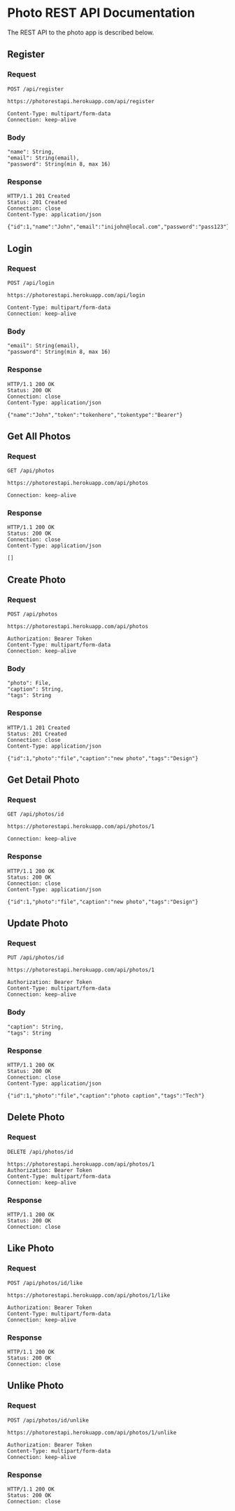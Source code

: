 # Photo REST API Documentation

The REST API to the photo app is described below.

## Register

### Request 

`POST /api/register`

    https://photorestapi.herokuapp.com/api/register
    
    Content-Type: multipart/form-data
    Connection: keep-alive
    
### Body

    "name": String,
    "email": String(email),
    "password": String(min 8, max 16)
    
### Response 

    HTTP/1.1 201 Created
    Status: 201 Created
    Connection: close
    Content-Type: application/json

    {"id":1,"name":"John","email":"inijohn@local.com","password":"pass123"}

## Login

### Request 

`POST /api/login`

    https://photorestapi.herokuapp.com/api/login
    
    Content-Type: multipart/form-data
    Connection: keep-alive
    
### Body

    "email": String(email),
    "password": String(min 8, max 16)
    
### Response 

    HTTP/1.1 200 OK
    Status: 200 OK
    Connection: close
    Content-Type: application/json

    {"name":"John","token":"tokenhere","tokentype":"Bearer"}

## Get All Photos

### Request 

`GET /api/photos`

    https://photorestapi.herokuapp.com/api/photos
        
    Connection: keep-alive
    
### Response 

    HTTP/1.1 200 OK
    Status: 200 OK
    Connection: close
    Content-Type: application/json

    []
    
## Create Photo

### Request 

`POST /api/photos`

    https://photorestapi.herokuapp.com/api/photos
        
    Authorization: Bearer Token
    Content-Type: multipart/form-data
    Connection: keep-alive
    
### Body

    "photo": File,
    "caption": String,
    "tags": String
    
### Response 

    HTTP/1.1 201 Created
    Status: 201 Created
    Connection: close
    Content-Type: application/json

    {"id":1,"photo":"file","caption":"new photo","tags":"Design"}
    
## Get Detail Photo

### Request 

`GET /api/photos/id`

    https://photorestapi.herokuapp.com/api/photos/1
            
    Connection: keep-alive
    
### Response 

    HTTP/1.1 200 OK
    Status: 200 OK
    Connection: close
    Content-Type: application/json

    {"id":1,"photo":"file","caption":"new photo","tags":"Design"}
    
## Update Photo

### Request 

`PUT /api/photos/id`

    https://photorestapi.herokuapp.com/api/photos/1
            
    Authorization: Bearer Token
    Content-Type: multipart/form-data
    Connection: keep-alive
    
### Body

    "caption": String,
    "tags": String
    
### Response 

    HTTP/1.1 200 OK
    Status: 200 OK
    Connection: close
    Content-Type: application/json

    {"id":1,"photo":"file","caption":"photo caption","tags":"Tech"}
    
## Delete Photo

### Request 

`DELETE /api/photos/id`

    https://photorestapi.herokuapp.com/api/photos/1        
    Authorization: Bearer Token
    Content-Type: multipart/form-data
    Connection: keep-alive
    
### Response 

    HTTP/1.1 200 OK
    Status: 200 OK
    Connection: close

## Like Photo

### Request 

`POST /api/photos/id/like`

    https://photorestapi.herokuapp.com/api/photos/1/like
            
    Authorization: Bearer Token
    Content-Type: multipart/form-data
    Connection: keep-alive
    
### Response 

    HTTP/1.1 200 OK
    Status: 200 OK
    Connection: close

## Unlike Photo

### Request 

`POST /api/photos/id/unlike`

    https://photorestapi.herokuapp.com/api/photos/1/unlike
            
    Authorization: Bearer Token
    Content-Type: multipart/form-data
    Connection: keep-alive
    
### Response 

    HTTP/1.1 200 OK
    Status: 200 OK
    Connection: close

